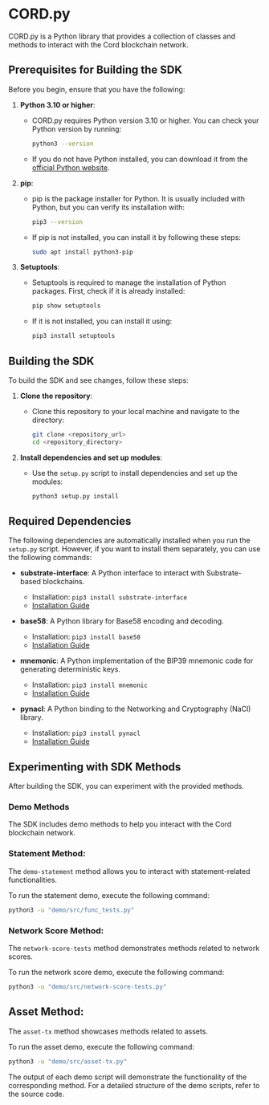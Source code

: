 # CORD.py
CORD.py is a Python library that provides a collection of classes and methods to interact with the Cord blockchain network.

## Prerequisites for Building the SDK

Before you begin, ensure that you have the following:

1. **Python 3.10 or higher**:
   - CORD.py requires Python version 3.10 or higher. You can check your Python version by running:
     ```bash
     python3 --version
     ```

   - If you do not have Python installed, you can download it from the [official Python website](https://www.python.org/downloads/).

2. **pip**:
   - pip is the package installer for Python. It is usually included with Python, but you can verify its installation with:
     ```bash
     pip3 --version
     ```

   - If pip is not installed, you can install it by following these steps:
     ```bash
     sudo apt install python3-pip
     ```

3. **Setuptools**:
   - Setuptools is required to manage the installation of Python packages. First, check if it is already installed:
     ```bash
     pip show setuptools
     ```
   - If it is not installed, you can install it using:
     ```bash
     pip3 install setuptools
     ```


## Building the SDK

To build the SDK and see changes, follow these steps:

1. **Clone the repository**:
   - Clone this repository to your local machine and navigate to the directory:
     ```bash
     git clone <repository_url>
     cd <repository_directory>
     ```

2. **Install dependencies and set up modules**:
   - Use the `setup.py` script to install dependencies and set up the modules:
     ```bash
     python3 setup.py install
     ```
     

## Required Dependencies
The following dependencies are automatically installed when you run the `setup.py` script. However, if you want to install them separately, you can use the following commands:

- **substrate-interface**: A Python interface to interact with Substrate-based blockchains.
  - Installation: `pip3 install substrate-interface`
  - [Installation Guide](https://polkascan.github.io/py-substrate-interface/getting-started/installation/)

- **base58**: A Python library for Base58 encoding and decoding.
  - Installation: `pip3 install base58`
  - [Installation Guide](https://pypi.org/project/base58/)

- **mnemonic**: A Python implementation of the BIP39 mnemonic code for generating deterministic keys.
  - Installation: `pip3 install mnemonic`
  - [Installation Guide](https://pypi.org/project/mnemonic/)

- **pynacl**: A Python binding to the Networking and Cryptography (NaCl) library.
  - Installation: `pip3 install pynacl`
  - [Installation Guide](https://pypi.org/project/PyNaCl/)


## Experimenting with SDK Methods

After building the SDK, you can experiment with the provided methods.

### Demo Methods

The SDK includes demo methods to help you interact with the Cord blockchain network.

### Statement Method:

The `demo-statement` method allows you to interact with statement-related functionalities.

To run the statement demo, execute the following command:

```bash
python3 -u "demo/src/func_tests.py"
```

### Network Score Method:

The `network-score-tests` method demonstrates methods related to network scores.

To run the network score demo, execute the following command:

```bash
python3 -u "demo/src/network-score-tests.py"
```

## Asset Method:

The `asset-tx` method showcases methods related to assets.

To run the asset demo, execute the following command:

```bash
python3 -u "demo/src/asset-tx.py"
```

The output of each demo script will demonstrate the functionality of the corresponding method. For a detailed structure of the demo scripts, refer to the source code.